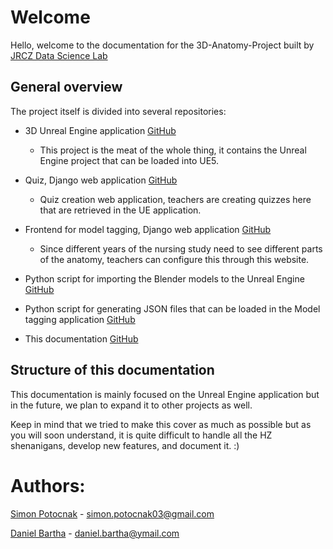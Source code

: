 # Welcome

Hello, welcome to the documentation for the 3D-Anatomy-Project built by [JRCZ Data Science Lab](https://jrcz.nl/en/data-science-lab.html)

## General overview

The project itself is divided into several repositories:

- 3D Unreal Engine application [GitHub](https://github.com/jrcz-data-science-lab/Unreal-Engine-3D-Anatomy)
    - This project is the meat of the whole thing, it contains the Unreal Engine project that can be loaded into UE5.

- Quiz, Django web application [GitHub](https://github.com/jrcz-data-science-lab/digital_anatomy_quiz)
    - Quiz creation web application, teachers are creating quizzes here that are retrieved in the UE application.

- Frontend for model tagging, Django web application [GitHub](https://github.com/jrcz-data-science-lab/anatomy_web)
    - Since different years of the nursing study need to see different parts of the anatomy, teachers can configure this through this website.

- Python script for importing the Blender models to the Unreal Engine [GitHub](https://github.com/jrcz-data-science-lab/blender-scripts)
- Python script for generating JSON files that can be loaded in the Model tagging application [GitHub](https://github.com/jrcz-data-science-lab/Anatomy-blender-auto-prepare)     
- This documentation [GitHub](https://github.com/jrcz-data-science-lab/3D-Anatomy-Documentation)

## Structure of this documentation

This documentation is mainly focused on the Unreal Engine application but in the future, we plan to expand it to other projects as well.

Keep in mind that we tried to make this cover as much as possible but as you will soon understand, it is quite difficult to handle all the HZ shenanigans, develop new features, and document it. :)

# Authors:

[Simon Potocnak](https://github.com/wpsimon09) - simon.potocnak03@gmail.com 

[Daniel Bartha](https://github.com/DanielBartha) - daniel.bartha@ymail.com